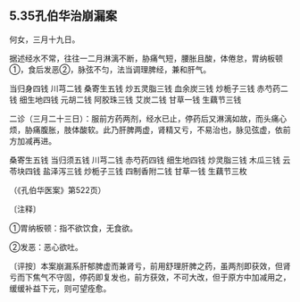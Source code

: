 ## 5.35孔伯华治崩漏案

何女，三月十九日。

据述经水不常，往往一二月淋漓不断，胁痛气短，腰胀且酸，体倦怠，胃纳板顿①，食后发恶②，脉弦不匀，法当调理脾经，兼和肝气。

当归身四钱 川芎二钱 桑寄生五钱 炒五灵脂三钱 血余炭三钱 炒栀子三钱 赤芍药二钱 细生地四钱 元胡二钱 阿胶珠三钱 艾炭二钱 甘草一钱 生藕节三钱

二诊（三月二十三日）：服前方药两剂，经水已止，停药后又淋漓如故，而头痛心烦，胁痛腹胀，肢体酸软。此乃肝脾两虚，肾精又亏，不易治也，脉见弦虚，依前方加减再进。

桑寄生五钱 当归须五钱 川芎二钱 赤芍药四钱 细生地四钱 炒灵脂三钱 木瓜三钱 云苓块四钱 盐泽泻三钱 炒栀子三钱 四制香附二钱 甘草一钱 生藕节三枚

（《孔伯华医案》第522页）

〔注释〕

①胃纳板顿：指不欲饮食，无食欲。

②发恶：恶心欲吐。

〔评按〕本案崩漏系肝郁脾虚而兼肾亏，前用舒理肝脾之药，虽两剂即获效，但肾亏而下焦气不守固，停药即复发也，前方获效，不可大改，但于原方中加减用之，缓缓补益下元，则可望痊愈。
